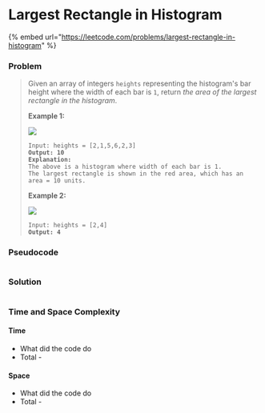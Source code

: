 # Largest Rectangle in Histogram

{% embed url="https://leetcode.com/problems/largest-rectangle-in-histogram" %}

### Problem

> Given an array of integers `heights` representing the histogram's bar height where the width of each bar is `1`, return _the area of the largest rectangle in the histogram_.
>
> &#x20;
>
> **Example 1:**
>
> ![](https://assets.leetcode.com/uploads/2021/01/04/histogram.jpg)
>
> <pre><code>Input: heights = [2,1,5,6,2,3]
> <strong>Output: 10
> </strong><strong>Explanation:
> </strong>The above is a histogram where width of each bar is 1.
> The largest rectangle is shown in the red area, which has an area = 10 units.</code></pre>
>
> **Example 2:**
>
> ![](https://assets.leetcode.com/uploads/2021/01/04/histogram-1.jpg)
>
> <pre><code>Input: heights = [2,4]
> <strong>Output: 4</strong></code></pre>

### Pseudocode

```
```

### Solution

```
```

### Time and Space Complexity

#### Time

* What did the code do
* Total -

#### Space

* What did the code do
* Total -
